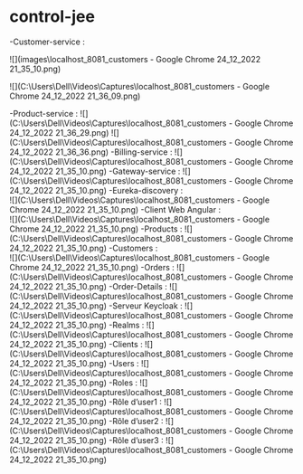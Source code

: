 # control-jee
-Customer-service :

![](images\localhost_8081_customers - Google Chrome 24_12_2022 21_35_10.png)

![](C:\Users\Dell\Videos\Captures\localhost_8081_customers - Google Chrome 24_12_2022 21_36_09.png)


-Product-service :
![](C:\Users\Dell\Videos\Captures\localhost_8081_customers - Google Chrome 24_12_2022 21_36_29.png)
![](C:\Users\Dell\Videos\Captures\localhost_8081_customers - Google Chrome 24_12_2022 21_36_36.png)
-Billing-service :
 ![](C:\Users\Dell\Videos\Captures\localhost_8081_customers - Google Chrome 24_12_2022 21_35_10.png)
-Gateway-service : 
 ![](C:\Users\Dell\Videos\Captures\localhost_8081_customers - Google Chrome 24_12_2022 21_35_10.png)
-Eureka-discovery :  
![](C:\Users\Dell\Videos\Captures\localhost_8081_customers - Google Chrome 24_12_2022 21_35_10.png)
-Client Web Angular :  
![](C:\Users\Dell\Videos\Captures\localhost_8081_customers - Google Chrome 24_12_2022 21_35_10.png)
-Products :
 ![](C:\Users\Dell\Videos\Captures\localhost_8081_customers - Google Chrome 24_12_2022 21_35_10.png)
-Customers :  
![](C:\Users\Dell\Videos\Captures\localhost_8081_customers - Google Chrome 24_12_2022 21_35_10.png)
-Orders :
 ![](C:\Users\Dell\Videos\Captures\localhost_8081_customers - Google Chrome 24_12_2022 21_35_10.png)
-Order-Details : 
![](C:\Users\Dell\Videos\Captures\localhost_8081_customers - Google Chrome 24_12_2022 21_35_10.png)
-Serveur Keycloak :
![](C:\Users\Dell\Videos\Captures\localhost_8081_customers - Google Chrome 24_12_2022 21_35_10.png)
-Realms :
![](C:\Users\Dell\Videos\Captures\localhost_8081_customers - Google Chrome 24_12_2022 21_35_10.png)
-Clients :
![](C:\Users\Dell\Videos\Captures\localhost_8081_customers - Google Chrome 24_12_2022 21_35_10.png)
-Users :
![](C:\Users\Dell\Videos\Captures\localhost_8081_customers - Google Chrome 24_12_2022 21_35_10.png)
-Roles :
![](C:\Users\Dell\Videos\Captures\localhost_8081_customers - Google Chrome 24_12_2022 21_35_10.png)
-Rôle d’user1 :
![](C:\Users\Dell\Videos\Captures\localhost_8081_customers - Google Chrome 24_12_2022 21_35_10.png)
-Rôle d’user2 :
![](C:\Users\Dell\Videos\Captures\localhost_8081_customers - Google Chrome 24_12_2022 21_35_10.png)
-Rôle d’user3 :
![](C:\Users\Dell\Videos\Captures\localhost_8081_customers - Google Chrome 24_12_2022 21_35_10.png)

 

